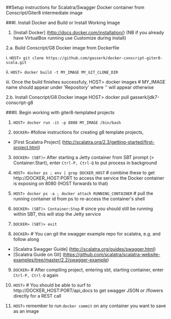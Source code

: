 ##Setup instructions for Scalatra/Swagger Docker container from Conscript/Giter8 intermediate image

###I. Install Docker and Build or Install Working Image

 1. [Install Docker] (http://docs.docker.com/installation/) (NB if you already have VirtualBox running use Customize during  install)

 2.a. Build Conscript/G8 Docker image from Dockerfile
 
  i. `HOST> git clone https://github.com/gasserk/docker-conscript-giter8-scala.git`

  ii. `HOST> docker build -t MY_IMAGE MY_GIT_CLONE_DIR`

  iii. Once the build finishes successfuly, 
    HOST> docker images # MY_IMAGE name should appear under 'Repository' where '<none>' will appear otherwise

 2.b. Install Conscript/G8 Docker image 
    HOST> docker pull gasserk/jdk7-conscript-g8

###II.  Begin working with giter8-templated projects

 1. `HOST> docker run -it -p 8080 MY_IMAGE /bin/bash`

 2. `DOCKER>` #follow instructions for creating g8 template projects, 
 * [First Scalatra Project] (http://scalatra.org/2.3/getting-started/first-project.html)

 3. `DOCKER> (SBT)>` After starting a Jetty container from SBT prompt (> Container:Start), 
 enter `Ctrl-P, Ctrl-Q` to put process in background

 4. `HOST> docker ps ; env | grep DOCKER_HOST` # combine these to get http://DOCKER_HOST:PORT to access the
 service the Docker container is exposing on 8080 (HOST forwards to that)

 5. `HOST> docker ps -a ; docker attach RUNNING_CONTAINER` # pull the running container id from ps to
 re-access the container's shell

 6. `DOCKER> (SBT)> Container:Stop` # since you should still be running within SBT, this will stop the Jetty service

 7. `DOCKER> (SBT)> exit`

 8. `DOCKER>` # You can git the swagger example repo for scalatra, e.g. and follow along
 * [Scalatra Swagger Guide] (http://scalatra.org/guides/swagger.html)
 * [Scalatra Guide on Git] (https://github.com/scalatra/scalatra-website-examples/tree/master/2.2/swagger-example) 

 9. `DOCKER>` # After compiling project, entering sbt, starting container, enter `Ctrl-P, Ctrl-Q` again

 10. `HOST>` # You should be able to surf to http://DOCKER_HOST:PORT/api_docs to get swagger JSON or 
 /flowers directly for a REST call
 
 11. `HOST>` remember to run `docker commit` on any container you want to save as an image
